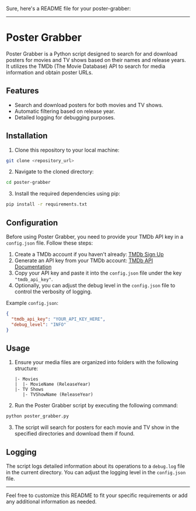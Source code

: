 Sure, here's a README file for your poster-grabber:

---

# Poster Grabber

Poster Grabber is a Python script designed to search for and download posters for movies and TV shows based on their names and release years. It utilizes the TMDb (The Movie Database) API to search for media information and obtain poster URLs.

## Features

- Search and download posters for both movies and TV shows.
- Automatic filtering based on release year.
- Detailed logging for debugging purposes.

## Installation

1. Clone this repository to your local machine:

```bash
git clone <repository_url>
```

2. Navigate to the cloned directory:

```bash
cd poster-grabber
```

3. Install the required dependencies using pip:

```bash
pip install -r requirements.txt
```

## Configuration

Before using Poster Grabber, you need to provide your TMDb API key in a `config.json` file. Follow these steps:

1. Create a TMDb account if you haven't already: [TMDb Sign Up](https://www.themoviedb.org/signup)
2. Generate an API key from your TMDb account: [TMDb API Documentation](https://developers.themoviedb.org/3/getting-started/introduction)
3. Copy your API key and paste it into the `config.json` file under the key `"tmdb_api_key"`.
4. Optionally, you can adjust the debug level in the `config.json` file to control the verbosity of logging.

Example `config.json`:

```json
{
  "tmdb_api_key": "YOUR_API_KEY_HERE",
  "debug_level": "INFO"
}
```

## Usage

1. Ensure your media files are organized into folders with the following structure:

   ```
   |- Movies
   |  |- MovieName (ReleaseYear)
   |- TV Shows
      |- TVShowName (ReleaseYear)
   ```

2. Run the Poster Grabber script by executing the following command:

```bash
python poster_grabber.py
```

3. The script will search for posters for each movie and TV show in the specified directories and download them if found.

## Logging

The script logs detailed information about its operations to a `debug.log` file in the current directory. You can adjust the logging level in the `config.json` file.

---

Feel free to customize this README to fit your specific requirements or add any additional information as needed.
